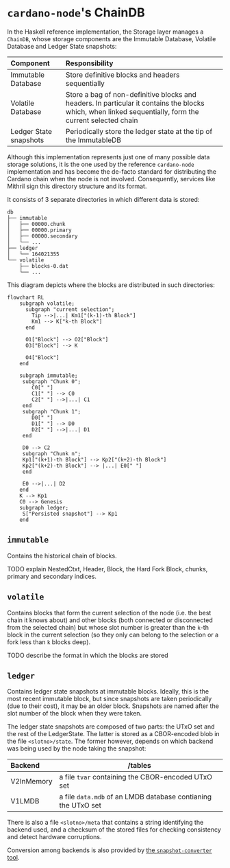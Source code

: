 # `cardano-node`'s ChainDB

In the Haskell reference implementation, the Storage layer manages a `ChainDB`,
whose storage components are the Immutable Database, Volatile Database and
Ledger State snapshots:

| Component              | Responsibility                                                                                                                                          |
|:-----------------------|:--------------------------------------------------------------------------------------------------------------------------------------------------------|
| Immutable Database     | Store definitive blocks and headers sequentially                                                                                                        |
| Volatile Database      | Store a bag of non-definitive blocks and headers. In particular it contains the blocks which, when linked sequentially, form the current selected chain |
| Ledger State snapshots | Periodically store the ledger state at the tip of the ImmutableDB                                                                                       |

Although this implementation represents just one of many possible data storage
solutions, it is the one used by the reference `cardano-node` implementation and
has become the de-facto standard for distributing the Cardano chain when the
node is not involved. Consequently, services like Mithril sign this directory
structure and its format.

It consists of 3 separate directories in which different data is stored:

```
db
├── immutable
│   ├── 00000.chunk
│   ├── 00000.primary
│   ├── 00000.secondary
│   └── ...
├── ledger
│   └── 164021355
└── volatile
    ├── blocks-0.dat
    └── ...
```

This diagram depicts where the blocks are distributed in such directories:

```mermaid
flowchart RL
    subgraph volatile;
      subgraph "current selection";
        Tip -->|...| Km1["(k-1)-th Block"]
        Km1 --> K["k-th Block"]
      end

      O1["Block"] --> O2["Block"]
      O3["Block"] --> K

      O4["Block"]
    end

    subgraph immutable;
     subgraph "Chunk 0";
        C0[" "]
        C1[" "] --> C0
        C2[" "] -->|...| C1
     end
     subgraph "Chunk 1";
        D0[" "]
        D1[" "] --> D0
        D2[" "] -->|...| D1
     end

     D0 --> C2
     subgraph "Chunk n";
     Kp1["(k+1)-th Block"] --> Kp2["(k+2)-th Block"]
     Kp2["(k+2)-th Block"] --> |...| E0[" "]
     end

     E0 -->|...| D2
    end
    K --> Kp1
    C0 --> Genesis
    subgraph ledger;
     S["Persisted snapshot"] --> Kp1
    end
```

## `immutable`

Contains the historical chain of blocks.

TODO explain NestedCtxt, Header, Block, the Hard Fork Block, chunks, primary and secondary indices.

## `volatile`

Contains blocks that form the current selection of the node (i.e. the
best chain it knows about) and other blocks (both connected or
disconnected from the selected chain) but whose slot number is greater
than the `k`-th block in the current selection (so they only can
belong to the selection or a fork less than `k` blocks deep).

TODO describe the format in which the blocks are stored

## `ledger`

Contains ledger state snapshots at immutable blocks. Ideally, this is the most
recent immutable block, but since snapshots are taken periodically (due to their
cost), it may be an older block. Snapshots are named after the slot number of
the block when they were taken.

The ledger state snapshots are composed of two parts: the UTxO set and
the rest of the LedgerState. The latter is stored as a CBOR-encoded
blob in the file `<slotno>/state`. The former however, depends on
which backend was being used by the node taking the snapshot:

| Backend    | <slotno>/tables                                               |
|:-----------|---------------------------------------------------------------|
| V2InMemory | a file `tvar` containing the CBOR-encoded UTxO set            |
| V1LMDB     | a file `data.mdb` of an LMDB database contianing the UTxO set |

There is also a file `<slotno>/meta` that contains a string
identifying the backend used, and a checksum of the stored files for
checking consistency and detect hardware corruptions.

Conversion among backends is also provided by [the
`snapshot-converter`
tool](https://github.com/IntersectMBO/ouroboros-consensus/tree/main/ouroboros-consensus-cardano/app/snapshot-converter.hs).
